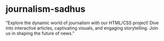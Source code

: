 # journalism-sadhus
"Explore the dynamic world of journalism with our HTML/CSS project! Dive into interactive articles, captivating visuals, and engaging storytelling. Join us in shaping the future of news."
